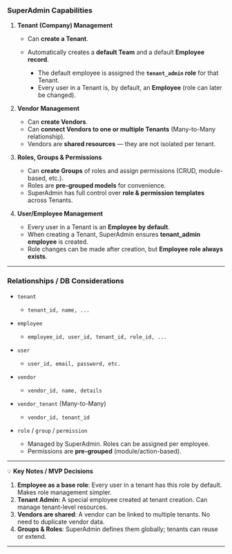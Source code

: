
### **SuperAdmin Capabilities**

1. **Tenant (Company) Management**

   * Can **create a Tenant**.
   * Automatically creates a **default Team** and a default **Employee record**.

     * The default employee is assigned the **`tenant_admin` role** for that Tenant.
     * Every user in a Tenant is, by default, an **Employee** (role can later be changed).

2. **Vendor Management**

   * Can **create Vendors**.
   * Can **connect Vendors to one or multiple Tenants** (Many-to-Many relationship).
   * Vendors are **shared resources** — they are not isolated per tenant.

3. **Roles, Groups & Permissions**

   * Can **create Groups** of roles and assign permissions (CRUD, module-based, etc.).
   * Roles are **pre-grouped models** for convenience.
   * SuperAdmin has full control over **role & permission templates** across Tenants.

4. **User/Employee Management**

   * Every user in a Tenant is an **Employee by default**.
   * When creating a Tenant, SuperAdmin ensures **tenant\_admin employee** is created.
   * Role changes can be made after creation, but **Employee role always exists**.

---

### **Relationships / DB Considerations**

* `tenant`

  * `tenant_id, name, ...`
* `employee`

  * `employee_id, user_id, tenant_id, role_id, ...`
* `user`

  * `user_id, email, password, etc.`
* `vendor`

  * `vendor_id, name, details`
* `vendor_tenant` (Many-to-Many)

  * `vendor_id, tenant_id`
* `role` / `group` / `permission`

  * Managed by SuperAdmin. Roles can be assigned per employee.
  * Permissions are **pre-grouped** (module/action-based).

---

💡 **Key Notes / MVP Decisions**

1. **Employee as a base role**: Every user in a tenant has this role by default. Makes role management simpler.
2. **Tenant Admin**: A special employee created at tenant creation. Can manage tenant-level resources.
3. **Vendors are shared**: A vendor can be linked to multiple tenants. No need to duplicate vendor data.
4. **Groups & Roles**: SuperAdmin defines them globally; tenants can reuse or extend.

---

